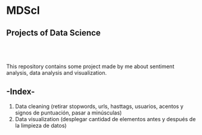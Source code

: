 # MDScI
## Projects of Data Science
<br>
<br>
<br>
This repository contains some project made by me about sentiment analysis, data analysis and visualization.

## -Index-
1. Data cleaning (retirar stopwords, urls, hasttags, usuarios, acentos y signos de puntuación, pasar a minúsculas)
2. Data visualization (desplegar cantidad de elementos antes y después de la limpieza de datos)
